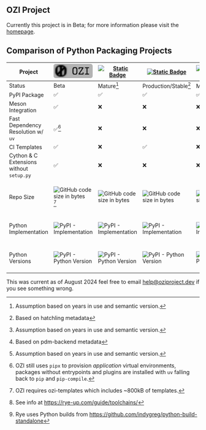 ## OZI Project

Currently this project is in Beta; for more information please visit the [homepage](https://oziproject.dev/).

## Comparison of Python Packaging Projects

| Project                                      | [![OZI Badge](https://raw.githubusercontent.com/OZI-Project/brand/main/images/ozi-badge.svg)](https://oziproject.dev/) | [![Static Badge](https://img.shields.io/badge/-Flit-grey?logo=pypi)](https://pypi.org/project/flit/) | [![Static Badge](https://img.shields.io/badge/-Hatch-grey?logo=pypi)](https://pypi.org/project/hatch/) | [![Static Badge](https://img.shields.io/badge/-Poetry-grey?logo=poetry)](https://pypi.org/project/poetry/)     | [![Static Badge](https://img.shields.io/badge/-PDM-grey?logo=pdm)](https://pypi.org/project/pdm/)         | [![Rye](https://img.shields.io/endpoint?url=https://raw.githubusercontent.com/mitsuhiko/rye/main/artwork/badge.json)](https://rye-up.com) | [![PyScaffold](https://img.shields.io/badge/-PyScaffold?style=social&logo=pyscaffold&logoColor=005CA0&label=PyScaffold)](https://pyscaffold.org/) |
|----------------------------------------------|------------------------------------------------------------------------------------------------------------------------|------------------------------------------------------------------------------------------------------|--------------------------------------------------------------------------------------------------------|----------------------------------------------------------------------------------------------------------------|-----------------------------------------------------------------------------------------------------------|-------------------------------------------------------------------------------------------------------------------------------------------|---------------------------------------------------------------------------------------------------------------------------------------------------|
| Status                                       | Beta                                                                                                                  | Mature[^1]                                                                                              | Production/Stable[^2]                                                                                     | Mature[^1]                                                                                                        | Production/Stable[^3]                                                                                        | Alpha[^1]                                                                                                                                    | Production/Stable                                                                                                                                 |
| PyPI Package                                 | ✅                                                                                                                      | ✅                                                                                                    | ✅                                                                                                      | ✅                                                                                                              | ✅                                                                                                         | ❌                                                                                                                                         | ✅                                                                                                                                                 |
| Meson Integration                            | ✅                                                                                                                      | ❌                                                                                                    | ❌                                                                                                      | ❌                                                                                                              | ❌                                                                                                         | ❌                                                                                                                                         | ❌                                                                                                                                                 |
| Fast Dependency Resolution w/ ``uv``         | ✅[^4]                                                                                                                      | ❌                                                                                                    | ❌                                                                                                      | ❌                                                                                                              | ❌                                                                                                         | ✅                                                                                                                                         | ❌                                                                                                                                                 |
| CI Templates                                 | ✅                                                                                                                      | ❌                                                                                                    | ✅                                                                                                      | ❌                                                                                                              | ❌                                                                                                         | ❌                                                                                                                                         | ✅                                                                                                                                                 |
| Cython & C Extensions without ``setup.py``   | ✅                                                                                                                      | ❌                                                                                                    | ❌                                                                                                      | ❌                                                                                                              | ❌                                                                                                         | ❌                                                                                                                                         | ❌                                                                                                                                                 |
| Repo Size                                    | ![GitHub code size in bytes](https://img.shields.io/github/languages/code-size/OZI-Project/OZI?label=%20)[^5]             | ![GitHub code size in bytes](https://img.shields.io/github/languages/code-size/pypa/flit?label=%20)  | ![GitHub code size in bytes](https://img.shields.io/github/languages/code-size/pypa/hatch?label=%20)   | ![GitHub code size in bytes](https://img.shields.io/github/languages/code-size/python-poetry/poetry?label=%20) | ![GitHub code size in bytes](https://img.shields.io/github/languages/code-size/pdm-project/pdm?label=%20) | ![GitHub code size in bytes](https://img.shields.io/github/languages/code-size/astral-sh/rye?label=%20)                                   | ![GitHub code size in bytes](https://img.shields.io/github/languages/code-size/pyscaffold/pyscaffold?label=%20)                                   |
| Python Implementation                        | ![PyPI - Implementation](https://img.shields.io/pypi/implementation/OZI?label=%20)                                     | ![PyPI - Implementation](https://img.shields.io/pypi/implementation/flit?label=%20)                  | ![PyPI - Implementation](https://img.shields.io/pypi/implementation/hatch?label=%20)                   | ![PyPI - Implementation](https://img.shields.io/pypi/implementation/poetry?label=%20)                          | ![PyPI - Implementation](https://img.shields.io/pypi/implementation/pdm?label=%20)                        | ![Static Badge](https://img.shields.io/badge/cpython%20%7C%20pypy---?color=blue)[^6]                                                         | ![PyPI - Implementation](https://img.shields.io/pypi/implementation/PyScaffold?label=%20)                                                         |
| Python Versions                              | ![PyPI - Python Version](https://img.shields.io/pypi/pyversions/OZI?label=%20)                                         | ![PyPI - Python Version](https://img.shields.io/pypi/pyversions/flit?label=%20)                      | ![PyPI - Python Version](https://img.shields.io/pypi/pyversions/Hatch?label=%20)                       | ![PyPI - Python Version](https://img.shields.io/pypi/pyversions/poetry?label=%20)                              | ![PyPI - Python Version](https://img.shields.io/pypi/pyversions/PDM?label=%20)                            | ![Static Badge](https://img.shields.io/badge/3.8%20%7C%203.9%20%7C%203.10%20%7C%203.11%20%7C%203.12---?color=blue)[^7]                       | ![PyPI - Python Version](https://img.shields.io/pypi/pyversions/pyscaffold?label=%20)                                                             |

This was current as of August 2024 feel free to email help@oziproject.dev if you see something wrong.
[^1]: Assumption based on years in use and semantic version.
[^2]: Based on hatchling metadata
[^3]: Based on pdm-backend metadata
[^4]: OZI still uses ``pipx`` to provision *application* virtual environments, packages without entrypoints and plugins are installed with ``uv`` falling back to ``pip`` and ``pip-compile``.
[^5]: OZI requires ozi-templates which includes ~800kB of templates.
[^6]: See info at https://rye-up.com/guide/toolchains/
[^7]: Rye uses Python builds from https://github.com/indygreg/python-build-standalone
